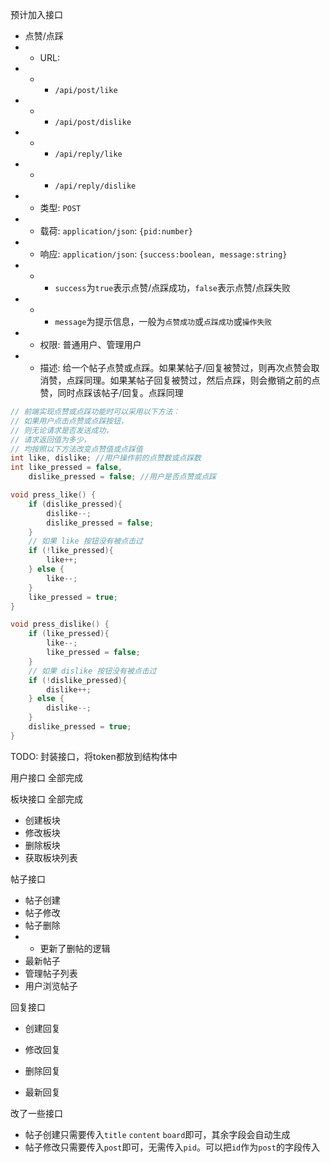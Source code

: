预计加入接口
- 点赞/点踩
- - URL: 
- - - `/api/post/like`
- - - `/api/post/dislike`
- - - `/api/reply/like`
- - - `/api/reply/dislike`
- - 类型: `POST`
- - 载荷: `application/json`: `{pid:number}`
- - 响应: `application/json`: `{success:boolean, message:string}`
- - - `success`为`true`表示点赞/点踩成功，`false`表示点赞/点踩失败
- - - `message`为提示信息，一般为`点赞成功`或`点踩成功`或`操作失败`
- - 权限: 普通用户、管理用户
- - 描述: 给一个帖子点赞或点踩。如果某帖子/回复被赞过，则再次点赞会取消赞，点踩同理。如果某帖子回复被赞过，然后点踩，则会撤销之前的点赞，同时点踩该帖子/回复。点踩同理

```cpp
// 前端实现点赞或点踩功能时可以采用以下方法：
// 如果用户点击点赞或点踩按钮，
// 则无论请求是否发送成功，
// 请求返回值为多少，
// 均按照以下方法改变点赞值或点踩值
int like, dislike; //用户操作前的点赞数或点踩数
int like_pressed = false,
    dislike_pressed = false; //用户是否点赞或点踩

void press_like() {
    if (dislike_pressed){
        dislike--;
        dislike_pressed = false;
    }
    // 如果 like 按钮没有被点击过
    if (!like_pressed){
        like++;
    } else {
        like--;
    }
    like_pressed = true;
}

void press_dislike() {
    if (like_pressed){
        like--;
        like_pressed = false;
    }
    // 如果 dislike 按钮没有被点击过
    if (!dislike_pressed){
        dislike++;
    } else {
        dislike--;
    }
    dislike_pressed = true;
}


```
TODO: 封装接口，将token都放到结构体中

用户接口 全部完成

板块接口 全部完成
- 创建板块
- 修改板块
- 删除板块
- 获取板块列表

帖子接口 
- 帖子创建
- 帖子修改
- 帖子删除
- - 更新了删帖的逻辑
- 最新帖子
- 管理帖子列表
- 用户浏览帖子

回复接口
- 创建回复
- 修改回复
- 删除回复

- 最新回复

改了一些接口
- 帖子创建只需要传入`title` `content` `board`即可，其余字段会自动生成
- 帖子修改只需要传入`post`即可，无需传入`pid`。可以把`id`作为`post`的字段传入